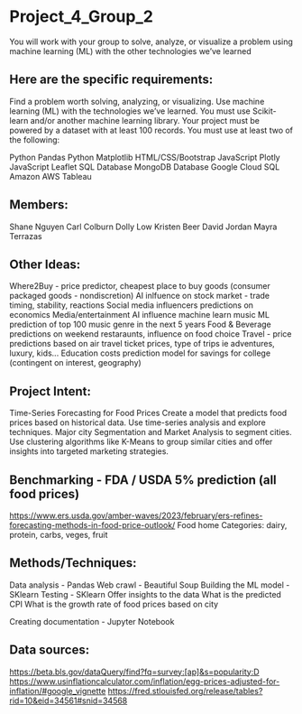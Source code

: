 # Project_4_Group_2
You will work with your group to solve, analyze, or visualize a problem using machine learning (ML) with the other technologies we’ve learned

## Here are the specific requirements:
Find a problem worth solving, analyzing, or visualizing.
Use machine learning (ML) with the technologies we’ve learned.
You must use Scikit-learn and/or another machine learning library.
Your project must be powered by a dataset with at least 100 records.
You must use at least two of the following:

Python Pandas
Python Matplotlib
HTML/CSS/Bootstrap
JavaScript Plotly
JavaScript Leaflet
SQL Database
MongoDB Database
Google Cloud SQL
Amazon AWS
Tableau

## Members:
Shane Nguyen
Carl Colburn
Dolly Low
Kristen Beer
David Jordan
Mayra Terrazas


## Other Ideas:
Where2Buy - price predictor, cheapest place to buy goods (consumer packaged goods - nondiscretion)
AI inlfuence on stock market - trade timing, stability, reactions
Social media influencers predictions on economics
Media/entertainment AI influence machine learn music 
ML prediction of top 100 music genre in the next 5 years
Food & Beverage predictions on weekend restaraunts, influence on food choice 
Travel - price predictions based on air travel ticket prices, type of trips ie adventures, luxury, kids... 
Education costs prediction model for savings for college (contingent on interest, geography)

## Project Intent:
Time-Series Forecasting for Food Prices
Create a model that predicts food prices based on historical data. Use time-series analysis and explore techniques. Major city Segmentation and Market Analysis to segment cities. Use clustering algorithms like K-Means to group similar cities and offer insights into targeted marketing strategies.

## Benchmarking - FDA / USDA 5% prediction (all food prices)
https://www.ers.usda.gov/amber-waves/2023/february/ers-refines-forecasting-methods-in-food-price-outlook/
Food home 
Categories: dairy, protein, carbs, veges, fruit

## Methods/Techniques:

Data analysis - Pandas
Web crawl - Beautiful Soup
Building the ML model - SKlearn
Testing - SKlearn
Offer insights to the data
    What is the predicted CPI
    What is the growth rate of food prices based on city


Creating documentation - Jupyter Notebook

## Data sources:
https://beta.bls.gov/dataQuery/find?fq=survey:[ap]&s=popularity:D
https://www.usinflationcalculator.com/inflation/egg-prices-adjusted-for-inflation/#google_vignette
https://fred.stlouisfed.org/release/tables?rid=10&eid=34561#snid=34568
